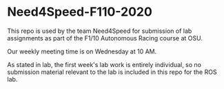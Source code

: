 # Need4Speed-F110-2020

This repo is used by the team Need4Speed for submission of lab assignments as part of the F1/10 Autonomous Racing course at OSU.

Our weekly meeting time is on Wednesday at 10 AM.

As stated in lab, the first week's lab work is entirely individual, so no submission material relevant to the lab is included in this repo for the ROS lab.
